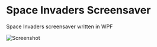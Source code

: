 # Space Invaders Screensaver
Space Invaders screensaver written in WPF

![Screenshot](http://mcsyko.github.io/Images/Screensaver/screenshot.png)

